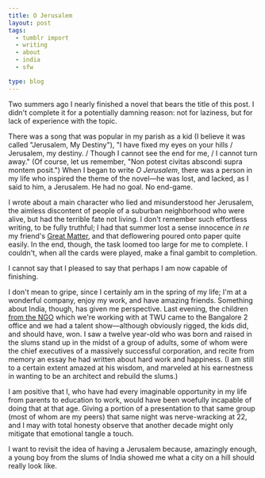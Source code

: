 ```yaml
---
title: O Jerusalem
layout: post
tags:
  - tumblr import
  - writing
  - about
  - india
  - sfw

type: blog
---
```


Two summers ago I nearly finished a novel that bears the title of this post.  I didn't complete it for a potentially damning reason: not for laziness, but for lack of experience with the topic.

There was a song that was popular in my parish as a kid (I believe it was called "Jerusalem, My Destiny"), "I have fixed my eyes on your hills / Jerusalem, my destiny. / Though I cannot see the end for me, / I cannot turn away." (Of course, let us remember, "Non potest civitas abscondi supra montem posit.")  When I began to write *O Jerusalem*, there was a person in my life who inspired the theme of the novel—he was lost, and lacked, as I said to him, a Jerusalem. He had no goal. No end-game.

I wrote about a main character who lied and misunderstood her Jerusalem, the aimless discontent of people of a suburban neighborhood who were alive, but had the terrible fate not living.  I don't remember such effortless writing, to be fully truthful; I had that summer lost a sense innocence *in re* my friend's [Great Matter](http://en.wikipedia.org/wiki/Catherine_of_Aragon#The_King.27s_great_matter), and that deflowering poured onto paper quite easily.  In the end, though, the task loomed too large for me to complete. I couldn't, when all the cards were played, make a final gambit to completion.

I cannot say that I pleased to say that perhaps I am now capable of finishing.

I don't mean to gripe, since I certainly am in the spring of my life; I'm at a wonderful company, enjoy my work, and have amazing friends. Something about India, though, has given me perspective. Last evening, the children [from the NGO](http://sukrupa.org/) which we're working with at TWU came to the Bangalore 2 office and we had a talent show—although obviously rigged, the kids did, and should have, won.  I saw a twelve year-old who was born and raised in the slums stand up in the midst of a group of adults, some of whom were the chief executives of a massively successful corporation, and recite from memory an essay he had written about hard work and happiness. (I am still to a certain extent amazed at his wisdom, and marveled at his earnestness in wanting to be an architect and rebuild the slums.)

I am positive that I, who have had every imaginable opportunity in my life from parents to education to work, would have been woefully incapable of doing that at that age. Giving a portion of a presentation to that same group (most of whom are my peers) that same night was nerve-wracking at 22, and I may with total honesty observe that another decade might only mitigate that emotional tangle a touch.

I want to revisit the idea of having a Jerusalem because, amazingly enough, a young boy from the slums of India showed me what a city on a hill should really look like.